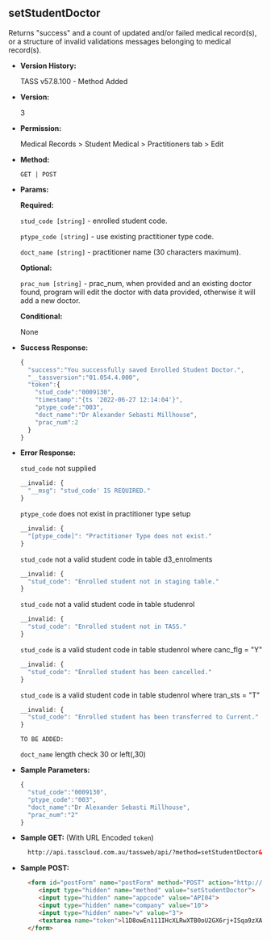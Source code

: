 **setStudentDoctor**
----
  Returns "success" and a count of updated and/or failed medical record(s), or a structure of invalid validations messages belonging to medical record(s).
  
* **Version History:**

  TASS v57.8.100 - Method Added

* **Version:**

  3

* **Permission:**

  Medical Records > Student Medical > Practitioners tab > Edit

* **Method:**

  `GET | POST`
  
*  **Params:**

   **Required:**
 
   `stud_code [string]` - enrolled student code.
 
   `ptype_code [string]` - use existing practitioner type code.
 
   `doct_name [string]` - practitioner name (30 characters maximum).

   **Optional:**
 
   `prac_num [string]` - prac_num, when provided and an existing doctor found, program will edit the doctor with data provided, otherwise it will add a new doctor.

   **Conditional:**

   None

* **Success Response:**

    ```javascript
    {
      "success":"You successfully saved Enrolled Student Doctor.",
      "__tassversion":"01.054.4.000",
      "token":{
        "stud_code":"0009130",
        "timestamp":"{ts '2022-06-27 12:14:04'}",
        "ptype_code":"003",
        "doct_name":"Dr Alexander Sebasti Millhouse",
        "prac_num":2
      }
    }
    ```

* **Error Response:**

  `stud_code` not supplied
  ```javascript
  __invalid: {
    "__msg": "stud_code' IS REQUIRED."
  }
  ```

  `ptype_code` does not exist in practitioner type setup
  ```javascript
  __invalid: {
    "[ptype_code]": "Practitioner Type does not exist."
  }
  ```

  `stud_code` not a valid student code in table d3_enrolments
  ```javascript
  __invalid: {
    "stud_code": "Enrolled student not in staging table."
  }
  ```

  `stud_code` not a valid student code in table studenrol
  ```javascript
  __invalid: {
    "stud_code": "Enrolled student not in TASS."
  }
  ```

  `stud_code` is a valid student code in table studenrol where canc_flg = "Y"
  ```javascript
  __invalid: {
    "stud_code": "Enrolled student has been cancelled."
  }
  ```

  `stud_code` is a valid student code in table studenrol where tran_sts = "T"
  ```javascript
  __invalid: {
    "stud_code": "Enrolled student has been transferred to Current."
  }
  ```

  `TO BE ADDED:`

  `doct_name` length check 30 or left(,30)
    
* **Sample Parameters:**

  ```javascript
  {
    "stud_code":"0009130",
    "ptype_code":"003",
    "doct_name":"Dr Alexander Sebasti Millhouse",
    "prac_num":"2"
  }
  ```

* **Sample GET:** (With URL Encoded `token`)

  ```HTML
    http://api.tasscloud.com.au/tassweb/api/?method=setStudentDoctor&appcode=API04&company=10&v=3&token=l1D8owEn111IHcXLRwXTB0oU2GX6rj%2BISqa9zXA8We3J3mwgjW5pdUvFK3%2FIZ4mJ4bMyfKTmEoup%2B3tTE9GeLQ%3D%3D
  ```
  
* **Sample POST:**

  ```HTML
    <form id="postForm" name="postForm" method="POST" action="http://api.tasscloud.com.au/tassweb/api/">
       <input type="hidden" name="method" value="setStudentDoctor">
       <input type="hidden" name="appcode" value="API04">
       <input type="hidden" name="company" value="10">
       <input type="hidden" name="v" value="3">
       <textarea name="token">l1D8owEn111IHcXLRwXTB0oU2GX6rj+ISqa9zXA8We3J3mwgjW5pdUvFK3/IZ4mJ4bMyfKTmEoup+3tTE9GeLQ==</textarea>
    </form>
  ```